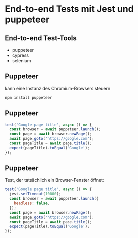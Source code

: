 # End-to-end Tests mit Jest und puppeteer

## End-to-end Test-Tools

- puppeteer
- cypress
- selenium

## Puppeteer

kann eine Instanz des Chromium-Browsers steuern

```bash
npm install puppeteer
```

## Puppeteer

```js
test('Google page title', async () => {
  const browser = await puppeteer.launch();
  const page = await browser.newPage();
  await page.goto('https://google.com');
  const pageTitle = await page.title();
  expect(pageTitle).toEqual('Google');
});
```

## Puppeteer

Test, der tatsächlich ein Browser-Fenster öffnet:

```js
test('Google page title', async () => {
  jest.setTimeout(10000);
  const browser = await puppeteer.launch({
    headless: false,
  });
  const page = await browser.newPage();
  await page.goto('https://google.com');
  const pageTitle = await page.title();
  expect(pageTitle).toEqual('Google');
});
```
